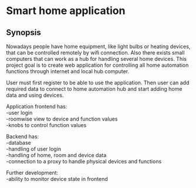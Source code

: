 <h1>Smart home application</h1>

<h2>Synopsis</h2>

Nowadays people have home equipment, like light bulbs or heating devices, that can be controlled remotely by wifi connection. Also there exists small computers that can work as a hub for handling several home devices. This project goal is to create web application for controlling all home automation functions through internet and local hub computer. 

User must first register to be able to use the application. Then user can add required data to connect to home automation hub and start adding home data and using devices.

Application frontend has:</br>
-user login</br>
-roomwise view to device and function values</br>
-knobs to control function values</br>

Backend has:</br>
-database</br>
-handling of user login</br>
-handling of home, room and device data</br>
-connection to a proxy to handle physical devices and functions</br>

Further development: </br>
-ability to monitor device state in frontend
